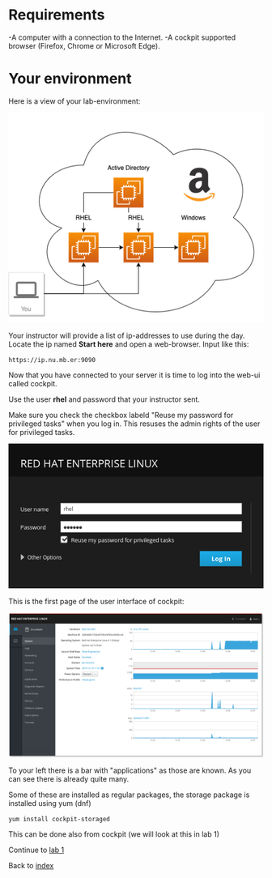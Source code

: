 # Requirements
-A computer with a connection to the Internet.
-A cockpit supported browser (Firefox, Chrome or Microsoft Edge).

# Your environment

Here is a view of your lab-environment:

![Overview of workshop](images/cockpitws.png)

Your instructor will provide a list of ip-addresses to use during the day. Locate the ip named **Start here** and open a web-browser. Input like this:
```
https://ip.nu.mb.er:9090
```
Now that you have connected to your server it is time to log into the web-ui called cockpit.

Use the user **rhel** and password that your instructor sent.

Make sure you check the checkbox labeld "Reuse my password for privileged tasks" when you log in. This resuses the admin rights of the user for privileged tasks.

![login page of cockpit](images/login.png)

This is the first page of the user interface of cockpit:

![system user interface of cockpit](images/interface_system.png)

To your left there is a bar with "applications" as those are known. As you can see there is already quite many.

Some of these are installed as regular packages, the storage package is installed using yum (dnf)

```
yum install cockpit-storaged
```
This can be done also from cockpit (we will look at this in lab 1)

Continue to [lab 1](lab1.md)

Back to [index](thews.md)
